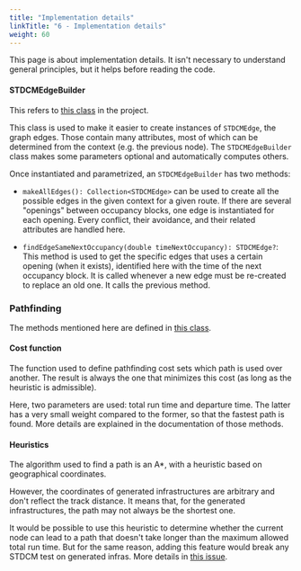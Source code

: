 ```yaml
---
title: "Implementation details"
linkTitle: "6 - Implementation details"
weight: 60
---
```



This page is about implementation details.
It isn't necessary to understand general principles,
but it helps before reading the code.

#### STDCMEdgeBuilder

This refers to
[this class](https://github.com/OpenRailAssociation/osrd/blob/dev/core/src/main/kotlin/fr/sncf/osrd/stdcm/graph/STDCMEdgeBuilder.kt)
in the project.

This class is used to make it easier to create instances of
`STDCMEdge`, the graph edges. Those contain many attributes,
most of which can be determined from the context (e.g. the
previous node).
The `STDCMEdgeBuilder` class makes some parameters optional
and automatically computes others.

Once instantiated and parametrized, an `STDCMEdgeBuilder` has two methods:


- `makeAllEdges(): Collection<STDCMEdge>` can be used to create all
the possible edges in the given context for a given route.
If there are several "openings" between occupancy blocks, one edge
is instantiated for each opening. Every conflict, their avoidance,
and their related attributes are handled here.

- `findEdgeSameNextOccupancy(double timeNextOccupancy): STDCMEdge?`:
This method is used to get the specific edges that uses a certain
opening (when it exists), identified here with the time of the next
occupancy block. It is called whenever a new edge must be re-created
to replace an old one. It calls the previous method.


### Pathfinding

The methods mentioned here are defined in
[this class](https://github.com/OpenRailAssociation/osrd/blob/dev/core/src/main/kotlin/fr/sncf/osrd/stdcm/graph/STDCMPathfinding.kt).

#### Cost function

The function used to define pathfinding cost sets which path
is used over another. The result is always the one that minimizes
this cost (as long as the heuristic is admissible).

Here, two parameters are used: total run time and departure time.
The latter has a very small weight compared to the former,
so that the fastest path is found. More details
are explained in the documentation of those methods.



#### Heuristics

The algorithm used to find a path is an A*, with a heuristic based
on geographical coordinates.

However, the coordinates of generated infrastructures are arbitrary
and don't reflect the track distance. It means that,
for the generated infrastructures, the path may not always be the
shortest one.

It would be possible to use this heuristic to determine whether
the current node can lead to a path that doesn't take
longer than the maximum allowed total run time. But for the same
reason, adding this feature would break any STDCM test on generated
infras. More details in
[this issue](https://github.com/OpenRailAssociation/osrd/issues/2818).

